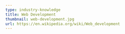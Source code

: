 ```yaml
---
type: industry-knowledge
title: Web Development
thumbnail: web-development.jpg
url: https://en.wikipedia.org/wiki/Web_development
---
```

